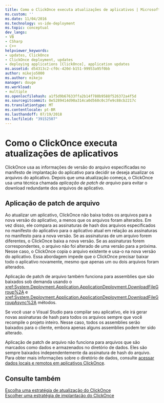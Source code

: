 ```yaml
---
title: Como o ClickOnce executa atualizações de aplicativos | Microsoft Docs
ms.custom: ''
ms.date: 11/04/2016
ms.technology: vs-ide-deployment
ms.topic: conceptual
dev_langs:
- VB
- CSharp
- C++
helpviewer_keywords:
- updates, ClickOnce
- ClickOnce deployment, updates
- deploying applications [ClickOnce], application updates
ms.assetid: d54313c2-cf0c-420d-b151-99953a95f0bb
author: mikejo5000
ms.author: mikejo
manager: douge
ms.workload:
- multiple
ms.openlocfilehash: a1f5d9b67633ffa2b14f780b9588f526372a4f5d
ms.sourcegitcommit: 0e5289414d90a314ca0d560c0c3fe9c88cb2217c
ms.translationtype: MT
ms.contentlocale: pt-BR
ms.lasthandoff: 07/19/2018
ms.locfileid: "39152507"
---
```

# <a name="how-clickonce-performs-application-updates"></a>Como o ClickOnce executa atualizações de aplicativos
ClickOnce usa as informações de versão do arquivo especificadas no manifesto de implantação do aplicativo para decidir se deseja atualizar os arquivos do aplicativo. Depois que uma atualização começa, o ClickOnce usa uma técnica chamada *aplicação de patch de arquivo* para evitar o download redundante dos arquivos de aplicativo.  
  
## <a name="file-patching"></a>Aplicação de patch de arquivo  
 Ao atualizar um aplicativo, ClickOnce não baixa todos os arquivos para a nova versão do aplicativo, a menos que os arquivos foram alterados. Em vez disso, ele compara as assinaturas de hash dos arquivos especificados no manifesto do aplicativo para o aplicativo atual em relação as assinaturas no manifesto para a nova versão. Se as assinaturas de um arquivo forem diferentes, o ClickOnce baixa a nova versão. Se as assinaturas forem correspondentes, o arquivo não foi alterado de uma versão para a próxima. Nesse caso, o ClickOnce copia o arquivo existente e usa-o na nova versão do aplicativo. Essa abordagem impede que o ClickOnce precisar baixar todo o aplicativo novamente, mesmo que apenas um ou dois arquivos foram alterados.  
  
 Aplicação de patch de arquivo também funciona para assemblies que são baixados sob demanda usando o <xref:System.Deployment.Application.ApplicationDeployment.DownloadFileGroup%2A> e <xref:System.Deployment.Application.ApplicationDeployment.DownloadFileGroupAsync%2A> métodos.  
  
 Se você usar o Visual Studio para compilar seu aplicativo, ele irá gerar novas assinaturas de hash para todos os arquivos sempre que você recompile o projeto inteiro. Nesse caso, todos os assemblies serão baixados para o cliente, embora apenas alguns assemblies podem ter sido alterado.  
  
 Aplicação de patch de arquivo não funciona para arquivos que são marcados como dados e armazenados no diretório de dados. Eles são sempre baixados independentemente da assinatura de hash do arquivo. Para obter mais informações sobre o diretório de dados, consulte [acessar dados locais e remotos em aplicativos ClickOnce](../deployment/accessing-local-and-remote-data-in-clickonce-applications.md).  
  
## <a name="see-also"></a>Consulte também  
 [Escolha uma estratégia de atualização do ClickOnce](../deployment/choosing-a-clickonce-update-strategy.md)   
 [Escolher uma estratégia de implantação do ClickOnce](../deployment/choosing-a-clickonce-deployment-strategy.md)